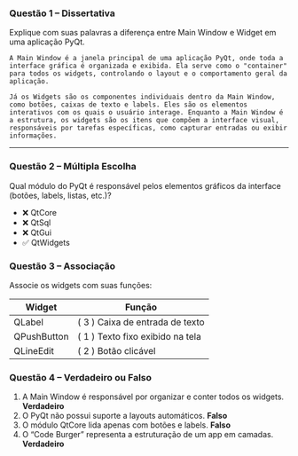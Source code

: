 ### Questão 1 – Dissertativa

Explique com suas palavras a diferença entre Main Window e Widget em uma aplicação PyQt.

    A Main Window é a janela principal de uma aplicação PyQt, onde toda a interface gráfica é organizada e exibida. Ela serve como o "container" para todos os widgets, controlando o layout e o comportamento geral da aplicação.

    Já os Widgets são os componentes individuais dentro da Main Window, como botões, caixas de texto e labels. Eles são os elementos interativos com os quais o usuário interage. Enquanto a Main Window é a estrutura, os widgets são os itens que compõem a interface visual, responsáveis por tarefas específicas, como capturar entradas ou exibir informações.

---

### Questão 2 – Múltipla Escolha

Qual módulo do PyQt é responsável pelos elementos gráficos da interface (botões, labels, listas, etc.)?

* ❌ QtCore
* ❌ QtSql
* ❌ QtGui
* ✅ QtWidgets

### Questão 3 – Associação

Associe os widgets com suas funções:



| Widget      | Função                         |
| ----------- | -------------------------------- |
| QLabel      | ( 3 ) Caixa de entrada de texto  |
| QPushButton | ( 1 ) Texto fixo exibido na tela |
| QLineEdit   | ( 2 ) Botão clicável           |

### Questão 4 – Verdadeiro ou Falso

1. A Main Window é responsável por organizar e conter todos os widgets. **Verdadeiro**
2. O PyQt não possui suporte a layouts automáticos. **Falso**
3. O módulo QtCore lida apenas com botões e labels. **Falso**
4. O “Code Burger” representa a estruturação de um app em camadas. **Verdadeiro**
